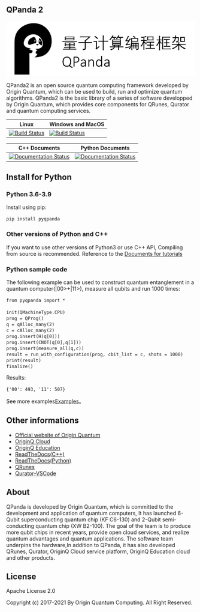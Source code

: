 

## QPanda 2

![图片: ](./Documentation/img/1.png)

QPanda2 is an open source quantum computing framework developed by Origin Quantum, which can be used to build, run and optimize quantum algorithms.
QPanda2 is the basic library of a series of software developped by  Origin Quantum, which provides core components for QRunes, Qurator and quantum computing services.

| Linux                | Windows and MacOS|
|-------------------------|------------------|
[![Build Status](https://travis-ci.org/OriginQ/QPanda-2.svg?branch=master)](https://travis-ci.org/OriginQ/QPanda-2)        |    [![Build Status](https://dev.azure.com/yekongxiaogang/QPanda2/_apis/build/status/OriginQ.QPanda-2?branchName=master)](https://dev.azure.com/yekongxiaogang/QPanda2/_build/latest?definitionId=4&branchName=master)   

| C++ Documents         | Python Documents |
|-------------------------|-----------------|
 | [![Documentation Status](https://readthedocs.org/projects/qpanda-tutorial/badge/?version=latest)](https://qpanda-tutorial.readthedocs.io/zh/latest/?badge=latest)      | [![Documentation Status](https://readthedocs.org/projects/pyqpanda-toturial/badge/?version=latest)](https://pyqpanda-toturial.readthedocs.io/zh/latest/?badge=latest)    


## Install for Python

### Python 3.6-3.9

Install using pip:

    pip install pyqpanda
    
### Other versions of Python and C++

If you want to use other versions of Python3 or use C++ API, Compiling from source is recommended. 
Reference to the [Documents for tutorials](https://pyqpanda-tutorial-en.readthedocs.io/en/latest/)

### Python sample code

The following example can be used to construct quantum entanglement in a quantum computer(|00>+|11>), measure all qubits and run 1000 times:

    from pyqpanda import *

    init(QMachineType.CPU)
    prog = QProg()
    q = qAlloc_many(2)
    c = cAlloc_many(2)
    prog.insert(H(q[0]))
    prog.insert(CNOT(q[0],q[1]))
    prog.insert(measure_all(q,c))
    result = run_with_configuration(prog, cbit_list = c, shots = 1000)
    print(result)
    finalize()

 Results:
 
    {'00': 493, '11': 507}
    
See more examples[Examples](https://github.com/OriginQ/QPanda-Example)。

## Other informations

 - [Official website of Origin Quantum](http://originqc.com.cn/)
 - [OriginQ Cloud](http://www.qubitonline.cn/)
 - [OriginQ Education](https://learn-quantum.com/EDU/index.html)
 - [ReadTheDocs(C++)](https://qpanda-tutorial.readthedocs.io/zh/latest/)
 - [ReadTheDocs(Python)](https://pyqpanda-tutorial-en.readthedocs.io/en/latest/)
 - [QRunes](https://qrunes-tutorial.readthedocs.io/en/latest/)
 - [Qurator-VSCode](https://qurator-vscode.readthedocs.io/zh_CN/latest/)


## About

QPanda is developed by Origin Quantum, which is committed to the development and application of quantum computers, 
It has launched 6-Qubit superconducting quantum chip (KF C6-130) and 2-Qubit semi-conducting quantum chip (XW B2-100).
The goal of the team is to produce more qubit chips in recent years, provide open cloud services, and realize quantum advantages and quantum applications.
The software team underpins the hardware,In addition to QPanda, it has also developed QRunes, Qurator, 
OriginQ Cloud service platform, OriginQ Education cloud and other products.


 ## License
 Apache License 2.0

 Copyright (c) 2017-2021 By Origin Quantum Computing. All Right Reserved.
